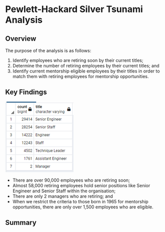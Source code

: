# Pewlett-Hackard Silver Tsunami Analysis
## Overview
The purpose of the analysis is as follows:
1. Identify employees who are retiring soon by their current titles;
2. Determine the number of retiring employees by their current titles; and
3. Identify current mentorship eligible employees by their titles in order to match them with retiring employees for mentorship opportunities.

## Key Findings
![Image of retiring_titles](https://github.com/hwaijiinlee/Pewlett-Hackard-Analysis/blob/main/retiring_titles.png)
- There are over 90,000 employees who are retiring soon;
- Almost 58,000 retiring employees hold senior positions like Senior Engineer and Senior Staff within the organisation;
- There are only 2 managers who are retiring; and
- When we restrict the criteria to those born in 1965 for mentorship opportunities, there are only over 1,500 employees who are eligible.

## Summary




